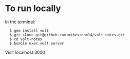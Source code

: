 # To run locally

In the terminal:
````
  $ gem install volt
  $ git clone git@github.com:mikestone14/volt-notes.git
  $ cd volt-notes
  $ bundle exec volt server
````

Visit localhost:3000

